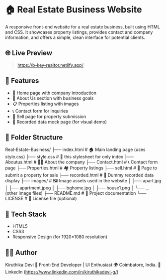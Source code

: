 # 🏠 Real Estate Business Website

A responsive front-end website for a real estate business, built using HTML and CSS. It showcases property listings, provides contact and company information, and offers a simple, clean interface for potential clients.

## 🌐 Live Preview

> https://b-key-realtor.netlify.app/

## 📌 Features

- 🏡 Home page with company introduction
- 🏢 About Us section with business goals
- 📋 Properties listing with images
- 📞 Contact form for inquiries
- 📝 Sell page for property submission
- 📁 Recorded data mock page (for visual demo)

## 📁 Folder Structure

Real-Estate-Business/
├── index.html              # 🏠 Main landing page (uses style.css)
├── style.css               # 🎨 this stylesheet for only index
├── Aboutus.html            # 🧑‍💼 About the company
├── Contact.html            # 📞 Contact form page
├── Properties.html         # 🏘️ Property listings
├── sell.html               # 📝 Page to submit a property for sale
├── recorded.html           # 📁 Dummy recorded data display
├── images/                 # 🖼️ Image assets used in the website
│   ├── apart.jpg
│   ├── apartment.jpeg
│   ├── bghome.jpg
│   ├── house1.png
│   └── ... (other image files)
├── README.md               # 📖 Project documentation
└── LICENSE                 # 📜 License file (optional)


## 🎨 Tech Stack

- HTML5
- CSS3
- Responsive Design (for 1920×1080 resolution)

## 🙋‍♀️ Author
Kiruthika Devi 
💼 Front-End Developer | UI Enthusiast 
🌍 Coimbatore, India. 
💼 LinkedIn (https://www.linkedin.com/in/kiruthikadevi-g/)




